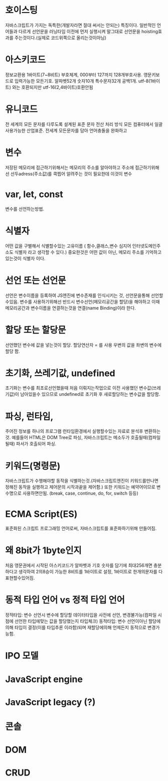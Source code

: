 # 호이스팅
자바스크립트가 가지는 독특한(개발자라면 절대 써서는 안되는) 특징이다.
일반적인 언어들과 다르게 선언문을 러닝타임 이전에 먼저 실행시켜 말그대로 선언문을 hoisting효과를 주는것이다.(실제로 코드위쪽으로 올리는것이아님)

# 아스키코드
정보교환용 1바이트(7~8비트) 부호체계, 000부터 127까지 128개부호사용. 영문키보드로 입력가능한 모든기호. 알파벳52개 숫자10개 특수문자32개 공백1개. 
utf-8(1바이트) 와는 호환되지만 utf-16(2,4바이트)호환안됨

# 유니코드
전 세계의 모든 문자를 다루도록 설계된 표준 문자 전산 처리 방식
모든 컴퓨터에서 일괄사용가능한 산업표준. 전세계 모든문자를 담아 언어충돌을 완화하고

# 변수
저장된 메모리에 접근하기위해서는 메모리의 주소를 알아야하고 주소에 접근하기위해선 선두adress(주소값)를 콕찝어 알려주는 것이 필요한데 이것이 변수

# var, let, const
변수를 선언하는방법.

# 식별자
어떤 값을 구별해서 식별할수있는 고유이름
( 함수,클래스,변수 심지어 인터넷도메인주소도 식별자 라고 생각할 수 있다.)
중요한것은 어떤 값이 아닌, 메모리 주소를 기억하고있는것이 식별자 이다.

# 선언 또는 선언문
선언은 변수이름을 등록하여 JS엔진에 변수존재를 인식시키는 것, 선언문을통해 선언할수있음.
변수를 사용하기위해선 반드시 변수선언(메모리공간을 할당)을 해야하고
이때 메모리공간과 변수이름을 연결하는것을 연결(name Binding)이라 한다.

# 할당 또는 할당문
선언했던 변수에 값을 넣는것이 할당.
할당연산자 = 를 사용 우변의 값을 좌변의 변수에할당 함.


# 초기화, 쓰레기값, undefined
초기화는 변수를 최초로선언했을때 처음 이뤄지는작업으로 이전 사용했던 변수값(쓰레기값)이 남아있을수 있으므로 undefined로 초기화 후 새로할당하는 변수값을 할당함.

# 파싱, 런타임,
주어진 정보를 하나의 프로그램 런타임환경에서 실행할수있는 자료로 분석후 변환하는것. 
예를들어 HTML은 DOM Tree로 파싱, 자바스크립트는 메소두가 호출될때(컴파일될때) 파서가 호출되어 파싱.

# 키워드(명령문)
자바스크립트가 수행해야할 동작을 식별하는것.(자바스크립트엔진이 키워드를만나면 정해진 동작을 실행하고 제어문의 시작과끝을 제어함.) 또한 키워드는 예약어이므로 변수명으로 사용하면안됨.
(break, case, continue, do, for, switch 등등)
# ECMA Script(ES)
표준화된 스크립트 프로그래밍 언어로써, 자바스크립트를 표준화하기위해 만들어짐. 

# 왜 8bit가 1byte인지
처음 영문권에서 시작된 아스키코드가 알파벳과 기호 숫자를 담기에 최대256개면 충분하다고 생각하여 2의8승이 가능한 8비트를 1바이트로 설정, 1바이트로 한개의문자를 다 표현할수있어짐.

# 동적 타입 언어 vs 정적 타입 언어 
정적타입: 변수 선언시 변수에 할당할 데이터타입을 사전에 선언, 변경불가능(컴파일 시점에 선언한 타입에맞는 값을 할당했는지 타입체크)
동적타입: 변수 선언이아닌 할당에의해 타입이 결정(이를 타입추론 이라함)되며 재할당에의해 언제든지 동적으로 변경가능함.

# IPO 모델 


# JavaScript engine 


# JavaScript legacy (?)


# 콘솔

# DOM


# CRUD

